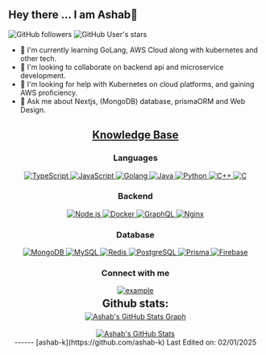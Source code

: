 
## Hey there ... I am Ashab👋

![GitHub followers](https://img.shields.io/github/followers/ashab-k?style=social) ![GitHub User's stars](https://img.shields.io/github/stars/ashab-k?style=social)

- 🌱 I'm currently learning GoLang, AWS Cloud along with kubernetes and other tech.
- 👯 I'm looking to collaborate on backend api and microservice development. 
- 🤔 I'm looking for help with Kubernetes on cloud platforms, and gaining AWS proficiency.  
- 💬 Ask me about Nextjs, (MongoDB) database, prismaORM and Web Design. 

<h2 align="center"><u><b>Knowledge Base</b></u></h2>
<h3 align="center">Languages</h3>
<p align="center">
 <a href="https://www.typescriptlang.org/" target="_blank"> 
  <img src="https://img.shields.io/badge/TypeScript-3178C6?style=for-the-badge&logo=typescript&logoColor=white" 
       alt="TypeScript" /> 
</a>
<a href="https://developer.mozilla.org/en-US/docs/Web/JavaScript" target="_blank"> 
  <img src="https://img.shields.io/badge/JavaScript-F7DF1E?style=for-the-badge&logo=javascript&logoColor=black" 
       alt="JavaScript" /> 
</a>
  <a href="https://go.dev/" target="_blank"> 
    <img src="https://img.shields.io/badge/Golang-00ADD8?style=for-the-badge&logo=go&logoColor=white" 
      alt="Golang" /> 
  </a>
  <a href="https://www.java.com" target="_blank"> 
    <img src="https://img.shields.io/badge/Java-ED8B00?style=for-the-badge&logo=java&logoColor=white" 
      alt="Java" /> 
  </a>
  <a href="https://www.python.org/" target="_blank"> 
    <img src="https://img.shields.io/badge/Python-3776AB?style=for-the-badge&logo=python&logoColor=white" 
      alt="Python" /> 
  </a>
  <a href="https://isocpp.org/" target="_blank"> 
    <img src="https://img.shields.io/badge/C++-00599C?style=for-the-badge&logo=cplusplus&logoColor=white" 
      alt="C++" /> 
  </a>
  <a href="https://en.wikipedia.org/wiki/C_(programming_language)" target="_blank"> 
    <img src="https://img.shields.io/badge/C-A8B9CC?style=for-the-badge&logo=c&logoColor=white" 
      alt="C" /> 
  </a>
</p>
<h3 align="center">Backend</h3>
<p align="center">
  <a href="https://nodejs.org/" target="_blank"> 
    <img src="https://img.shields.io/badge/Node.js-339933?style=for-the-badge&logo=nodedotjs&logoColor=white" alt="Node.js" /> 
  </a>
  <a href="https://www.docker.com/" target="_blank"> 
    <img src="https://img.shields.io/badge/Docker-2496ED?style=for-the-badge&logo=docker&logoColor=white" alt="Docker" /> 
  </a>
  <a href="https://graphql.org/" target="_blank">
    <img src="https://img.shields.io/badge/GraphQL-E10098?style=for-the-badge&logo=graphql&logoColor=white" alt="GraphQL" />
  </a>
  <a href="https://nginx.org/" target="_blank"> 
    <img src="https://img.shields.io/badge/Nginx-009639?style=for-the-badge&logo=nginx&logoColor=white" alt="Nginx" /> 
  </a>
</p>

<h3 align="center">Database</h3>
<p align="center">
  <a href="https://www.mongodb.com/" target="_blank"> 
    <img src="https://img.shields.io/badge/MongoDB-47A248.svg?style=for-the-badge&logo=mongodb&logoColor=white" 
      alt="MongoDB" /> 
  </a> 
  <a href="https://www.mysql.com/" target="_blank"> 
    <img src="https://img.shields.io/badge/MySQL-005C84?style=for-the-badge&logo=mysql&logoColor=white" 
      alt="MySQL" /> 
  </a>
  <a href="https://redis.io/" target="_blank"> 
    <img src="https://img.shields.io/badge/Redis-DC382D.svg?style=for-the-badge&logo=redis&logoColor=white" 
      alt="Redis" />
  </a>
  <a href="https://www.postgresql.org/" target="_blank"> 
    <img src="https://img.shields.io/badge/PostgreSQL-4169E1.svg?style=for-the-badge&logo=postgresql&logoColor=white" 
      alt="PostgreSQL" /> 
  </a>
  <a href="https://www.prisma.io/" target="_blank"> 
    <img src="https://img.shields.io/badge/Prisma-2D3748.svg?style=for-the-badge&logo=prisma&logoColor=white" 
      alt="Prisma" /> 
  </a>
  <a href="https://firebase.google.com/" target="_blank"> 
    <img src="https://img.shields.io/badge/Firebase-FFCA28.svg?style=for-the-badge&logo=firebase&logoColor=black" 
      alt="Firebase" /> 
  </a>
</p>
<h3 align="center">Connect with me</h3>
<div style="margin-top:10px" align="center">
  <div>
    <a href="https://leetcode.com/ashab_k_/" target="_blank">
      <img src="https://img.shields.io/badge/LeetCode-FFA116.svg?style=for-the-badge&logo=leetcode&logoColor=black" alt="example"/>
    </a>
  </div>
</div>
<div align="center">
<h2 align="center" style="margin: 5px 10px;">Github stats:</h2> 

<a href="https://github.com/ashab-k">
  <img align="center" src="https://github-profile-summary-cards.vercel.app/api/cards/profile-details?username=ashab-k&theme=gruvbox&hide_border=true)](https://github.com/ashab-k" alt="Ashab's GitHub Stats Graph"/>
</a>
<br><br>
<a href="https://github.com/ashab-k/ashab-k">
  <img align="center" src="https://github-readme-stats.vercel.app/api?username=ashab-k&count_private=true&show_icons=true&theme=gruvbox&hide_border=true&custom_title=Ashab%20V%27s%20Github%20Stats" alt="Ashab's GitHub Stats" />
</a>

<br/>
------
[ashab-k](https://github.com/ashab-k)
Last Edited on: 02/01/2025
